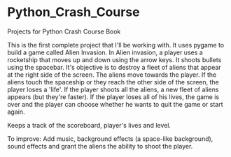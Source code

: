 # Python_Crash_Course
Projects for Python Crash Course Book

This is the first complete project that I'll be working with.
It uses pygame to build a game called Alien Invasion.
In Alien invasion, a player uses a rocketship that moves up and down using the
arrow keys. It shoots bullets using the spacebar.
It's objective is to destroy a fleet of aliens that appear at the right side of the
screen.
The aliens move towards the player. If the aliens touch the spaceship or they reach the other side of the screen, the player loses a 'life'.
If the player shoots all the aliens, a new fleet of aliens appears (but they're faster).
If the player loses all of his lives, the game is over and the player can choose whether he wants to quit the game or start again.

Keeps a track of the scoreboard, player's lives and level. 

To improve:
Add music, background effects (a space-like background), sound effects and grant the aliens the ability to shoot the player. 
